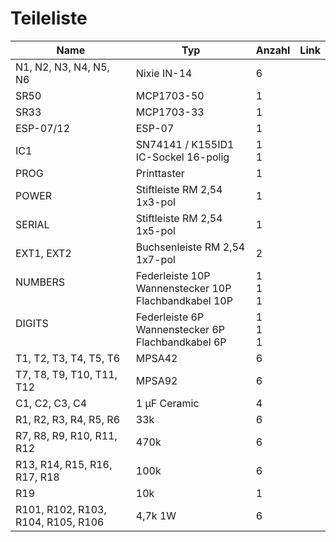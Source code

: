 # Teileliste

Name | Typ | Anzahl | Link
-----|------|--------| -----
N1, N2, N3, N4, N5, N6 | Nixie IN-14 | 6 | 
SR50 | MCP1703-50 | 1 | 
SR33 | MCP1703-33 | 1 | 
ESP-07/12 | ESP-07 | 1 | 
IC1<br/>  | SN74141 / K155ID1<br/>IC-Sockel 16-polig | 1<br/>1 | 
PROG | Printtaster | 1 | 
POWER | Stiftleiste RM 2,54 1x3-pol | 1 | 
SERIAL | Stiftleiste RM 2,54 1x5-pol | 1 | 
EXT1, EXT2 | Buchsenleiste RM 2,54 1x7-pol | 2 | 
NUMBERS<br/> <br/>  | Federleiste 10P<br/>Wannenstecker 10P<br/>Flachbandkabel 10P | 1<br/>1<br/>1 | 
DIGITS<br/> <br/>  | Federleiste 6P<br/>Wannenstecker 6P<br/>Flachbandkabel 6P | 1<br/>1<br/>1 | 
T1, T2, T3, T4, T5, T6 | MPSA42 | 6 | 
T7, T8, T9, T10, T11, T12 | MPSA92 | 6 | 
C1, C2, C3, C4 | 1 µF Ceramic | 4 | 
R1, R2, R3, R4, R5, R6 | 33k | 6 | 
R7, R8, R9, R10, R11, R12 | 470k | 6 | 
R13, R14, R15, R16, R17, R18 | 100k | 6 | 
R19 | 10k | 1 | 
R101, R102, R103, R104, R105, R106 | 4,7k 1W | 6 | 
